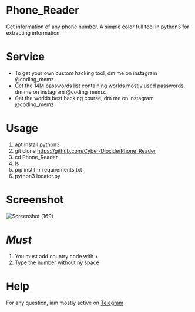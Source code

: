 # Phone_Reader
Get information of any phone number. A simple color full tool in python3 for extracting information.
# Service
* To get your own custom hacking tool, dm me on instagram @coding_memz
* Get the 14M passwords list containing worlds mostly used passwords, dm me on instagram @coding_memz.
* Get the worlds best hacking course, dm me on instagram @coding_memz

# Usage
1. apt install python3
2. git clone https://github.com/Cyber-Dioxide/Phone_Reader
3. cd Phone_Reader
4. ls
5. pip instll -r requirements.txt
6. python3 locator.py
# Screenshot
![Screenshot (169)](https://user-images.githubusercontent.com/93708296/147810972-58b0cfde-d420-45d2-94b2-6d1c467f7374.png)

# *Must*
1. You must add country code with +
2. Type the number without ny space


# Help
For any question, iam mostly active on [Telegram](https://www.cyox2.com/p/contact.html)

